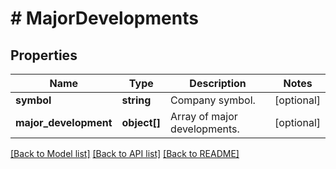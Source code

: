 # # MajorDevelopments

## Properties

Name | Type | Description | Notes
------------ | ------------- | ------------- | -------------
**symbol** | **string** | Company symbol. | [optional] 
**major_development** | **object[]** | Array of major developments. | [optional] 

[[Back to Model list]](../../README.md#documentation-for-models) [[Back to API list]](../../README.md#documentation-for-api-endpoints) [[Back to README]](../../README.md)


